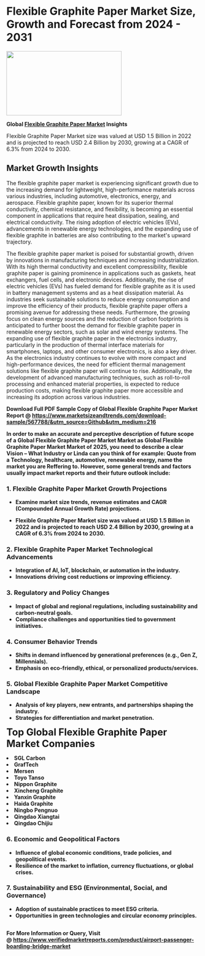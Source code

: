 <H1>Flexible Graphite Paper Market Size, Growth and Forecast from 2024 - 2031</H1><img class="aligncenter size-medium wp-image-584254" src="https://thirdeyenews.in/wp-content/uploads/2024/09/Global-Market-Research-300x168.jpeg" alt="" width="300" height="168" /><p><strong>Global&nbsp;<a href="https://www.marketsizeandtrends.com/download-sample/567788/&amp;utm_source=Github&utm_medium=216">Flexible Graphite Paper Market</a> Insights</strong></p><p>Flexible Graphite Paper Market size was valued at USD 1.5 Billion in 2022 and is projected to reach USD 2.4 Billion by 2030, growing at a CAGR of 6.3% from 2024 to 2030.</p><p><h2>Market Growth Insights</h2> <p>The flexible graphite paper market is experiencing significant growth due to the increasing demand for lightweight, high-performance materials across various industries, including automotive, electronics, energy, and aerospace. Flexible graphite paper, known for its superior thermal conductivity, chemical resistance, and flexibility, is becoming an essential component in applications that require heat dissipation, sealing, and electrical conductivity. The rising adoption of electric vehicles (EVs), advancements in renewable energy technologies, and the expanding use of flexible graphite in batteries are also contributing to the market's upward trajectory.</p> <p><strong></strong></p> <p>The flexible graphite paper market is poised for substantial growth, driven by innovations in manufacturing techniques and increasing industrialization. With its high thermal conductivity and excellent compressibility, flexible graphite paper is gaining prominence in applications such as gaskets, heat exchangers, fuel cells, and electronic devices. Additionally, the rise of electric vehicles (EVs) has fueled demand for flexible graphite as it is used in battery management systems and as a heat dissipation material. As industries seek sustainable solutions to reduce energy consumption and improve the efficiency of their products, flexible graphite paper offers a promising avenue for addressing these needs. Furthermore, the growing focus on clean energy sources and the reduction of carbon footprints is anticipated to further boost the demand for flexible graphite paper in renewable energy sectors, such as solar and wind energy systems. The expanding use of flexible graphite paper in the electronics industry, particularly in the production of thermal interface materials for smartphones, laptops, and other consumer electronics, is also a key driver. As the electronics industry continues to evolve with more compact and high-performance devices, the need for efficient thermal management solutions like flexible graphite paper will continue to rise. Additionally, the development of advanced manufacturing techniques, such as roll-to-roll processing and enhanced material properties, is expected to reduce production costs, making flexible graphite paper more accessible and increasing its adoption across various industries. <p><strong></p><p><span class=""><strong>Download Full PDF Sample Copy of Global Flexible Graphite Paper Market Report</strong> @ <a href="https://www.marketsizeandtrends.com/download-sample/567788/&amp;utm_source=Github&utm_medium=216" target="_blank">https://www.marketsizeandtrends.com/download-sample/567788/&amp;utm_source=Github&utm_medium=216</a></span></p><p>In order to make an accurate and perceptive description of future scope of a Global&nbsp;Flexible Graphite Paper Market Market as Global&nbsp;Flexible Graphite Paper Market Market of 2025, you need to describe a clear Vision &ndash; What Industry or Linda can you think of for example: Quote from a Technology, healthcare, automotive, renewable energy, name the market you are Reffering to. However, some general trends and factors usually impact market reports and their future outlook include:</p><h3>1.&nbsp;<strong>Flexible Graphite Paper Market Growth Projections</strong></h3><ul><li>Examine market size trends, revenue estimates and CAGR (Compounded Annual Growth Rate) projections.</li><li><p>Flexible Graphite Paper Market size was valued at USD 1.5 Billion in 2022 and is projected to reach USD 2.4 Billion by 2030, growing at a CAGR of 6.3% from 2024 to 2030.</p></li></ul><h3>2.&nbsp;<strong>Flexible Graphite Paper Market Technological Advancements</strong></h3><ul><li>Integration of AI, IoT, blockchain, or automation in the industry.</li><li>Innovations driving cost reductions or improving efficiency.</li></ul><h3>3.&nbsp;<strong>Regulatory and Policy Changes</strong></h3><ul><li>Impact of global and regional regulations, including sustainability and carbon-neutral goals.</li><li>Compliance challenges and opportunities tied to government initiatives.</li></ul><h3>4.&nbsp;<strong>Consumer Behavior Trends</strong></h3><ul><li>Shifts in demand influenced by generational preferences (e.g., Gen Z, Millennials).</li><li>Emphasis on eco-friendly, ethical, or personalized products/services.</li></ul><h3>5.&nbsp;<strong>Global Flexible Graphite Paper Market Competitive Landscape</strong></h3><ul><li>Analysis of key players, new entrants, and partnerships shaping the industry.</li><li>Strategies for differentiation and market penetration.</li></ul><p data-pm-slice="1 1 []"><span style="color: inherit; font-family: inherit; font-size: 25px;">Top Global Flexible Graphite Paper Market Companies</span></p><div class="" data-test-id=""><p><li>SGL Carbon</li><li> GrafTech</li><li> Mersen</li><li> Toyo Tanso</li><li> Nippon Graphite</li><li> Xincheng Graphite</li><li> Yanxin Graphite</li><li> Haida Graphite</li><li> Ningbo Pengnuo</li><li> Qingdao Xiangtai</li><li> Qingdao Chijiu</li></p></div><h3>6.&nbsp;<strong>Economic and Geopolitical Factors</strong></h3><ul><li>Influence of global economic conditions, trade policies, and geopolitical events.</li><li>Resilience of the market to inflation, currency fluctuations, or global crises.</li></ul><h3>7.&nbsp;<strong>Sustainability and ESG (Environmental, Social, and Governance)</strong></h3><ul><li>Adoption of sustainable practices to meet ESG criteria.</li><li>Opportunities in green technologies and circular economy principles.</li></ul><h2><strong style="font-size: 14px;">For More Information or Query, Visit @&nbsp;</strong><a style="background-color: #ffffff; font-size: 14px;" href="https://www.marketsizeandtrends.com/report/flexible-graphite-paper-market/" target="_blank">https://www.verifiedmarketreports.com/product/airport-passenger-boarding-bridge-market</a></h2>

